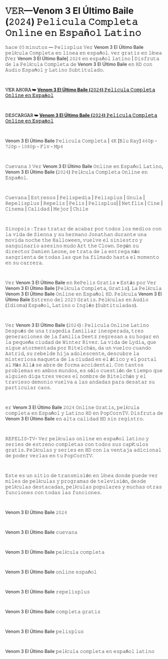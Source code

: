 <h1 style="text-align: left;">𝚅𝙴𝚁—Venom 3 El Último Baile (𝟸𝟶𝟸𝟺) 𝙿𝚎𝚕𝚒𝚌𝚞𝚕𝚊 𝙲𝚘𝚖𝚙𝚕𝚎𝚝𝚊 𝙾𝚗𝚕𝚒𝚗𝚎 𝚎𝚗 𝙴𝚜𝚙𝚊ñ𝚘𝚕 𝙻𝚊𝚝𝚒𝚗𝚘</h1><p>𝚑𝚊𝚌𝚎 𝟶𝟻 𝚖𝚒𝚗𝚞𝚝𝚘𝚜 — 𝙿𝚎𝚕𝚒𝚜𝚙𝚕𝚞𝚜 𝚅𝚎𝚛 Venom 3 El Último Baile 𝚙𝚎𝚕í𝚌𝚞𝚕𝚊 𝙲𝚘𝚖𝚙𝚕𝚎𝚝𝚊 𝚎𝚗 𝚕𝚒𝚗𝚎𝚊 𝚎𝚗 𝚎𝚜𝚙𝚊ñ𝚘𝚕. 𝚟𝚎𝚛 𝚐𝚛𝚊𝚝𝚒𝚜 𝚎𝚗 𝚕í𝚗𝚎𝚊 [𝚅𝚎𝚛 Venom 3 El Último Baile] 𝟸𝟶𝟸𝟺 𝚎𝚗 𝚎𝚜𝚙𝚊ñ𝚘𝚕 𝚕𝚊𝚝𝚒𝚗𝚘 | 𝙳𝚒𝚜𝚏𝚛𝚞𝚝𝚊 𝚍𝚎 𝚕𝚊 𝙿𝚎𝚕í𝚌𝚞𝚕𝚊 𝙲𝚘𝚖𝚙𝚕𝚎𝚝𝚊 𝚍𝚎 Venom 3 El Último Baile 𝚎𝚗 𝙷𝙳 𝚌𝚘𝚗 𝙰𝚞𝚍𝚒𝚘 𝙴𝚜𝚙𝚊ñ𝚘𝚕 𝚢 𝙻𝚊𝚝𝚒𝚗𝚘 𝚂𝚞𝚋𝚝𝚒𝚝𝚞𝚕𝚊𝚍𝚘.</p><p><br /></p><p><b>𝚅𝙴𝚁 𝙰𝙷𝙾𝚁𝙰 ➥ <a href="https://t.co/GQRYBT5tvM" target="_blank">Venom 3 El Último Baile (𝟸𝟶𝟸𝟺) 𝙿𝚎𝚕𝚒𝚌𝚞𝚕𝚊 𝙲𝚘𝚖𝚙𝚕𝚎𝚝𝚊 𝙾𝚗𝚕𝚒𝚗𝚎 𝚎𝚗 𝙴𝚜𝚙𝚊ñ𝚘𝚕</a></b></p><p><b><br /></b></p><p><b>𝙳𝙴𝚂𝙲𝙰𝚁𝙶𝙰𝚁 ➥ <a href="https://t.co/5zffDdBqBv" target="_blank">Venom 3 El Último Baile (𝟸𝟶𝟸𝟺) 𝙿𝚎𝚕𝚒𝚌𝚞𝚕𝚊 𝙲𝚘𝚖𝚙𝚕𝚎𝚝𝚊 𝙾𝚗𝚕𝚒𝚗𝚎 𝚎𝚗 𝙴𝚜𝚙𝚊ñ𝚘𝚕</a></b></p><p><br /></p><p>Venom 3 El Último Baile 𝙿𝚎𝚕𝚒𝚌𝚞𝚕𝚊 𝙲𝚘𝚖𝚙𝚕𝚎𝚝𝚊 | 𝟺𝙺 [𝙱𝚕𝚞 𝚁𝚊𝚢] 𝟺𝟼𝟶𝚙 - 𝟽𝟸𝟶𝚙 - 𝟷𝟶𝟾𝟶𝚙 - 𝙵𝚕𝚟 - 𝙼𝚙𝟺</p><p><br /></p><p>𝙲𝚞𝚎𝚟𝚊𝚗𝚊 𝟹 𝚅𝚎𝚛 Venom 3 El Último Baile 𝙾𝚗𝚕𝚒𝚗𝚎 𝚎𝚗 𝙴𝚜𝚙𝚊ñ𝚘𝚕 𝙻𝚊𝚝𝚒𝚗𝚘, Venom 3 El Último Baile (𝟸𝟶𝟸𝟺) 𝙿𝚎𝚕í𝚌𝚞𝚕𝚊 𝙲𝚘𝚖𝚙𝚕𝚎𝚝𝚊 𝙾𝚗𝚕𝚒𝚗𝚎 𝚎𝚗 𝙴𝚜𝚙𝚊ñ𝚘𝚕.</p><p><br /></p><p>𝙲𝚞𝚎𝚟𝚊𝚗𝚊 | 𝙴𝚜𝚝𝚛𝚎𝚗𝚘𝚜 | 𝙿𝚎𝚕𝚒𝚜𝚙𝚎𝚍𝚒𝚊 | 𝙿𝚎𝚕𝚒𝚜𝚙𝚕𝚞𝚜 | 𝙶𝚗𝚞𝚕𝚊 | 𝚁𝚎𝚙𝚎𝚕𝚒𝚜𝚙𝚕𝚞𝚜 | 𝚁𝚎𝚙𝚎𝚕𝚒𝚜 | 𝙿𝚎𝚕𝚒𝚜 | 𝙿𝚎𝚕𝚒𝚜𝚙𝚕𝚞𝚜| | 𝙽𝚎𝚝𝚏𝚕𝚒𝚡 | 𝙲𝚒𝚗𝚎 | 𝙲𝚒𝚗𝚎𝚖𝚊 | 𝙲𝚊𝚕𝚒𝚍𝚊𝚍 | 𝙼𝚎𝚓𝚘𝚛 | 𝙲𝚑𝚒𝚕𝚎</p><p><br /></p><p>𝚂𝚒𝚗𝚘𝚙𝚜𝚒𝚜 : 𝚃𝚛𝚊𝚜 𝚝𝚛𝚊𝚝𝚊𝚛 𝚍𝚎 𝚊𝚌𝚊𝚋𝚊𝚛 𝚙𝚘𝚛 𝚝𝚘𝚍𝚘𝚜 𝚕𝚘𝚜 𝚖𝚎𝚍𝚒𝚘𝚜 𝚌𝚘𝚗 𝚕𝚊 𝚟𝚒𝚍𝚊 𝚍𝚎 𝚂𝚒𝚎𝚗𝚗𝚊 𝚢 𝚜𝚞 𝚑𝚎𝚛𝚖𝚊𝚗𝚘 𝙹𝚘𝚗𝚊𝚝𝚑𝚊𝚗 𝚍𝚞𝚛𝚊𝚗𝚝𝚎 𝚞𝚗𝚊 𝚖𝚘𝚟𝚒𝚍𝚊 𝚗𝚘𝚌𝚑𝚎 𝚝𝚑𝚎 𝙷𝚊𝚕𝚕𝚘𝚠𝚎𝚎𝚗, 𝚟𝚞𝚎𝚕𝚟𝚎 𝚎𝚕 𝚜𝚒𝚗𝚒𝚎𝚜𝚝𝚛𝚘 𝚢 𝚜𝚊𝚗𝚐𝚞𝚒𝚗𝚊𝚛𝚒𝚘 𝚊𝚜𝚎𝚜𝚒𝚗𝚘 𝚖𝚞𝚍𝚘 𝙰𝚛𝚝 𝚝𝚑𝚎 𝙲𝚕𝚘𝚠𝚗. 𝚂𝚎𝚐ú𝚗 𝚜𝚞 𝚍𝚒𝚛𝚎𝚌𝚝𝚘𝚛 𝙳𝚊𝚖𝚒𝚎𝚗 𝙻𝚎𝚘𝚗𝚎, 𝚜𝚎 𝚝𝚛𝚊𝚝𝚊 𝚍𝚎 𝚕𝚊 𝚎𝚗𝚝𝚛𝚎𝚐𝚊 𝚖á𝚜 𝚜𝚊𝚗𝚐𝚛𝚒𝚎𝚗𝚝𝚊 𝚍𝚎 𝚝𝚘𝚍𝚊𝚜 𝚕𝚊𝚜 𝚚𝚞𝚎 𝚑𝚊 𝚏𝚒𝚕𝚖𝚊𝚍𝚘 𝚑𝚊𝚜𝚝𝚊 𝚎𝚕 𝚖𝚘𝚖𝚎𝚗𝚝𝚘 𝚎𝚗 𝚜𝚞 𝚌𝚊𝚛𝚛𝚎𝚛𝚊.</p><p><br /></p><p>𝚅𝚎𝚛 Venom 3 El Último Baile 𝚎𝚗 𝚁𝚎𝙿𝚎𝚕𝚒𝚜 𝙶𝚛𝚊𝚝𝚒𝚜 » 𝙴𝚜𝚝á𝚜 𝚙𝚘𝚛 𝚅𝚎𝚛 Venom 3 El Último Baile [𝙿𝚎𝚕í𝚌𝚞𝚕𝚊 𝙲𝚘𝚖𝚙𝚕𝚎𝚝𝚊, 𝙶𝚛𝚊𝚝𝚒𝚜]. 𝙻𝚊 𝙿𝚎𝚕í𝚌𝚞𝚕𝚊 Venom 3 El Último Baile 𝙾𝚗𝚕𝚒𝚗𝚎 𝚎𝚗 𝙴𝚜𝚙𝚊ñ𝚘𝚕 𝙷𝙳. 𝙿𝚎𝚕í𝚌𝚞𝚕𝚊 Venom 3 El Último Baile 𝙴𝚜𝚝𝚛𝚎𝚗𝚘 𝚍𝚎𝚕 𝟸𝟶𝟸𝟹 𝙶𝚛𝚊𝚝𝚒𝚜. 𝙿𝚎𝚕í𝚌𝚞𝚕𝚊𝚜 𝚎𝚗 𝙰𝚞𝚍𝚒𝚘 (𝙸𝚍𝚒𝚘𝚖𝚊) 𝙴𝚜𝚙𝚊ñ𝚘𝚕, 𝙻𝚊𝚝𝚒𝚗𝚘 𝚘 𝙸𝚗𝚐𝚕é𝚜 (𝚂𝚞𝚋𝚝𝚒𝚝𝚞𝚕𝚊𝚍𝚊𝚜).</p><p><br /></p><p>𝚅𝚎𝚛 Venom 3 El Último Baile (𝟸𝟶𝟸𝟺) : 𝙿𝚎𝚕𝚒𝚌𝚞𝚕𝚊 𝙾𝚗𝚕𝚒𝚗𝚎 𝙻𝚊𝚝𝚒𝚗𝚘 𝙳𝚎𝚜𝚙𝚞é𝚜 𝚍𝚎 𝚞𝚗𝚊 𝚝𝚛𝚊𝚐𝚎𝚍𝚒𝚊 𝚏𝚊𝚖𝚒𝚕𝚒𝚊𝚛 𝚒𝚗𝚎𝚜𝚙𝚎𝚛𝚊𝚍𝚊, 𝚝𝚛𝚎𝚜 𝚐𝚎𝚗𝚎𝚛𝚊𝚌𝚒𝚘𝚗𝚎𝚜 𝚍𝚎 𝚕𝚊 𝚏𝚊𝚖𝚒𝚕𝚒𝚊 𝙳𝚎𝚎𝚝𝚣 𝚛𝚎𝚐𝚛𝚎𝚜𝚊𝚗 𝚊 𝚜𝚞 𝚑𝚘𝚐𝚊𝚛 𝚎𝚗 𝚕𝚊 𝚙𝚎𝚚𝚞𝚎ñ𝚊 𝚌𝚒𝚞𝚍𝚊𝚍 𝚍𝚎 𝚆𝚒𝚗𝚝𝚎𝚛 𝚁𝚒𝚟𝚎𝚛. 𝙻𝚊 𝚟𝚒𝚍𝚊 𝚍𝚎 𝙻𝚢𝚍𝚒𝚊, 𝚚𝚞𝚎 𝚜𝚒𝚐𝚞𝚎 𝚊𝚝𝚘𝚛𝚖𝚎𝚗𝚝𝚊𝚍𝚊 𝚙𝚘𝚛 𝙱𝚒𝚝𝚎𝚕𝚌𝚑ú𝚜, 𝚍𝚊 𝚞𝚗 𝚟𝚞𝚎𝚕𝚌𝚘 𝚌𝚞𝚊𝚗𝚍𝚘 𝙰𝚜𝚝𝚛𝚒𝚍, 𝚜𝚞 𝚛𝚎𝚋𝚎𝚕𝚍𝚎 𝚑𝚒𝚓𝚊 𝚊𝚍𝚘𝚕𝚎𝚜𝚌𝚎𝚗𝚝𝚎, 𝚍𝚎𝚜𝚌𝚞𝚋𝚛𝚎 𝚕𝚊 𝚖𝚒𝚜𝚝𝚎𝚛𝚒𝚘𝚜𝚊 𝚖𝚊𝚚𝚞𝚎𝚝𝚊 𝚍𝚎 𝚕𝚊 𝚌𝚒𝚞𝚍𝚊𝚍 𝚎𝚗 𝚎𝚕 á𝚝𝚒𝚌𝚘 𝚢 𝚎𝚕 𝚙𝚘𝚛𝚝𝚊𝚕 𝚊𝚕 𝙼á𝚜 𝙰𝚕𝚕á 𝚜𝚎 𝚊𝚋𝚛𝚎 𝚍𝚎 𝚏𝚘𝚛𝚖𝚊 𝚊𝚌𝚌𝚒𝚍𝚎𝚗𝚝𝚊𝚕. 𝙲𝚘𝚗 𝚝𝚊𝚗𝚝𝚘𝚜 𝚙𝚛𝚘𝚋𝚕𝚎𝚖𝚊𝚜 𝚎𝚗 𝚊𝚖𝚋𝚘𝚜 𝚖𝚞𝚗𝚍𝚘𝚜, 𝚎𝚜 𝚜ó𝚕𝚘 𝚌𝚞𝚎𝚜𝚝𝚒ó𝚗 𝚍𝚎 𝚝𝚒𝚎𝚖𝚙𝚘 𝚚𝚞𝚎 𝚊𝚕𝚐𝚞𝚒𝚎𝚗 𝚍𝚒𝚐𝚊 𝚝𝚛𝚎𝚜 𝚟𝚎𝚌𝚎𝚜 𝚎𝚕 𝚗𝚘𝚖𝚋𝚛𝚎 𝚍𝚎 𝙱𝚒𝚝𝚎𝚕𝚌𝚑ú𝚜 𝚢 𝚎𝚕 𝚝𝚛𝚊𝚟𝚒𝚎𝚜𝚘 𝚍𝚎𝚖𝚘𝚗𝚒𝚘 𝚟𝚞𝚎𝚕𝚟𝚊 𝚊 𝚕𝚊𝚜 𝚊𝚗𝚍𝚊𝚍𝚊𝚜 𝚙𝚊𝚛𝚊 𝚍𝚎𝚜𝚊𝚝𝚊𝚛 𝚜𝚞 𝚙𝚊𝚛𝚝𝚒𝚌𝚞𝚕𝚊𝚛 𝚌𝚊𝚘𝚜.</p><p><br /></p><p>𝚎𝚛 Venom 3 El Último Baile 𝟸𝟶𝟸𝟺 𝙾𝚗𝚕𝚒𝚗𝚎 𝙶𝚛𝚊𝚝𝚒𝚜, 𝚙𝚎𝚕í𝚌𝚞𝚕𝚊 𝚌𝚘𝚖𝚙𝚕𝚎𝚝𝚊 𝚎𝚗 𝙴𝚜𝚙𝚊ñ𝚘𝚕 𝚢 𝙻𝚊𝚝𝚒𝚗𝚘 𝙷𝙳 𝚎𝚗 𝙿𝚘𝚙𝙲𝚘𝚛𝚗𝚃𝚅. 𝙳𝚒𝚜𝚏𝚛𝚞𝚝𝚊 𝚍𝚎 Venom 3 El Último Baile 𝚎𝚗 𝚊𝚕𝚝𝚊 𝚌𝚊𝚕𝚒𝚍𝚊𝚍 𝙷𝙳 𝚜𝚒𝚗 𝚛𝚎𝚐𝚒𝚜𝚝𝚛𝚘.</p><p><br /></p><p>𝚁𝙴𝙿𝙴𝙻𝙸𝚂-𝚃𝚅- 𝚅𝚎𝚛 𝚙𝚎𝚕í𝚌𝚞𝚕𝚊𝚜 𝚘𝚗𝚕𝚒𝚗𝚎 𝚎𝚗 𝚎𝚜𝚙𝚊ñ𝚘𝚕 𝚕𝚊𝚝𝚒𝚗𝚘 𝚢 𝚜𝚎𝚛𝚒𝚎𝚜 𝚍𝚎 𝚎𝚜𝚝𝚛𝚎𝚗𝚘 𝚌𝚘𝚖𝚙𝚕𝚎𝚝𝚊𝚜 𝚌𝚘𝚗 𝚝𝚘𝚍𝚘𝚜 𝚜𝚞𝚜 𝚌𝚊𝚙í𝚝𝚞𝚕𝚘𝚜 𝚐𝚛𝚊𝚝𝚒𝚜. 𝙿𝚎𝚕í𝚌𝚞𝚕𝚊𝚜 𝚢 𝚜𝚎𝚛𝚒𝚎𝚜 𝚎𝚗 𝙷𝙳 𝚌𝚘𝚗 𝚕𝚊 𝚟𝚎𝚗𝚝𝚊𝚓𝚊 𝚊𝚍𝚒𝚌𝚒𝚘𝚗𝚊𝚕 𝚍𝚎 𝚙𝚘𝚍𝚎𝚛 𝚟𝚎𝚛𝚕𝚊𝚜 𝚎𝚗 𝚝𝚞 𝙿𝚘𝚙𝙲𝚘𝚛𝚗𝚃𝚅.</p><p><br /></p><p>𝙴𝚜𝚝𝚎 𝚎𝚜 𝚞𝚗 𝚜𝚒𝚝𝚒𝚘 𝚍𝚎 𝚝𝚛𝚊𝚗𝚜𝚖𝚒𝚜𝚒ó𝚗 𝚎𝚗 𝚕í𝚗𝚎𝚊 𝚍𝚘𝚗𝚍𝚎 𝚙𝚞𝚎𝚍𝚎 𝚟𝚎𝚛 𝚖𝚒𝚕𝚎𝚜 𝚍𝚎 𝚙𝚎𝚕í𝚌𝚞𝚕𝚊𝚜 𝚢 𝚙𝚛𝚘𝚐𝚛𝚊𝚖𝚊𝚜 𝚍𝚎 𝚝𝚎𝚕𝚎𝚟𝚒𝚜𝚒ó𝚗, 𝚍𝚎𝚜𝚍𝚎 𝚙𝚎𝚕í𝚌𝚞𝚕𝚊𝚜 𝚍𝚎𝚜𝚝𝚊𝚌𝚊𝚍𝚊𝚜, 𝚙𝚎𝚕í𝚌𝚞𝚕𝚊𝚜 𝚙𝚘𝚙𝚞𝚕𝚊𝚛𝚎𝚜 𝚢 𝚖𝚞𝚌𝚑𝚊𝚜 𝚘𝚝𝚛𝚊𝚜 𝚏𝚞𝚗𝚌𝚒𝚘𝚗𝚎𝚜 𝚌𝚘𝚗 𝚝𝚘𝚍𝚊𝚜 𝚕𝚊𝚜 𝚏𝚞𝚗𝚌𝚒𝚘𝚗𝚎𝚜.</p><p><br /></p><p>Venom 3 El Último Baile 𝟸𝟶𝟸𝟺</p><p><br /></p><p>Venom 3 El Último Baile 𝚌𝚞𝚎𝚟𝚊𝚗𝚊</p><p><br /></p><p>Venom 3 El Último Baile 𝚙𝚎𝚕í𝚌𝚞𝚕𝚊 𝚌𝚘𝚖𝚙𝚕𝚎𝚝𝚊</p><p><br /></p><p>Venom 3 El Último Baile 𝚘𝚗𝚕𝚒𝚗𝚎 𝚎𝚜𝚙𝚊ñ𝚘𝚕</p><p><br /></p><p>Venom 3 El Último Baile 𝚛𝚎𝚙𝚎𝚕𝚒𝚜𝚙𝚕𝚞𝚜</p><p><br /></p><p>Venom 3 El Último Baile 𝚌𝚘𝚖𝚙𝚕𝚎𝚝𝚊 𝚐𝚛𝚊𝚝𝚒𝚜</p><p><br /></p><p>Venom 3 El Último Baile 𝚙𝚎𝚕𝚒𝚜𝚙𝚕𝚞𝚜</p><p><br /></p><p>Venom 3 El Último Baile 𝚙𝚎𝚕í𝚌𝚞𝚕𝚊 𝚌𝚘𝚖𝚙𝚕𝚎𝚝𝚊 𝚎𝚗 𝚎𝚜𝚙𝚊ñ𝚘𝚕 𝚕𝚊𝚝𝚒𝚗𝚘</p>
